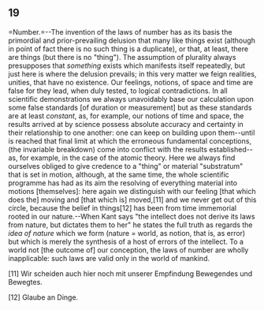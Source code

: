 ## 19

=Number.=--The invention of the laws of number has as its basis the
primordial and prior-prevailing delusion that many like things exist
(although in point of fact there is no such thing is a duplicate), or
that, at least, there are things (but there is no "thing"). The
assumption of plurality always presupposes that _something_ exists which
manifests itself repeatedly, but just here is where the delusion
prevails; in this very matter we feign realities, unities, that have no
existence. Our feelings, notions, of space and time are false for they
lead, when duly tested, to logical contradictions. In all scientific
demonstrations we always unavoidably base our calculation upon some
false standards [of duration or measurement] but as these standards are
at least _constant_, as, for example, our notions of time and space, the
results arrived at by science possess absolute accuracy and certainty in
their relationship to one another: one can keep on building upon
them--until is reached that final limit at which the erroneous
fundamental conceptions, (the invariable breakdown) come into conflict
with the results established--as, for example, in the case of the atomic
theory. Here we always find ourselves obliged to give credence to a
"thing" or material "substratum" that is set in motion, although, at the
same time, the whole scientific programme has had as its aim the
resolving of everything material into motions [themselves]: here again
we distinguish with our feeling [that which does the] moving and [that
which is] moved,[11] and we never get out of this circle, because the
belief in things[12] has been from time immemorial rooted in our
nature.--When Kant says "the intellect does not derive its laws from
nature, but dictates them to her" he states the full truth as regards
the _idea of nature_ which we form (nature = world, as notion, that is,
as error) but which is merely the synthesis of a host of errors of the
intellect. To a world not [the outcome of] our conception, the laws of
number are wholly inapplicable: such laws are valid only in the world of
mankind.

[11] Wir scheiden auch hier noch mit unserer Empfindung Bewegendes und
Bewegtes.

[12] Glaube an Dinge.


